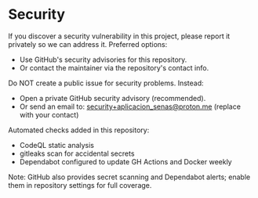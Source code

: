 # Security

If you discover a security vulnerability in this project, please report it
privately so we can address it. Preferred options:

- Use GitHub's security advisories for this repository.
- Or contact the maintainer via the repository's contact info.

Do NOT create a public issue for security problems. Instead:

- Open a private GitHub security advisory (recommended).
- Or send an email to: security+aplicacion_senas@proton.me (replace with your contact)

Automated checks added in this repository:

- CodeQL static analysis
- gitleaks scan for accidental secrets
- Dependabot configured to update GH Actions and Docker weekly

Note: GitHub also provides secret scanning and Dependabot alerts; enable them in repository settings for full coverage.
